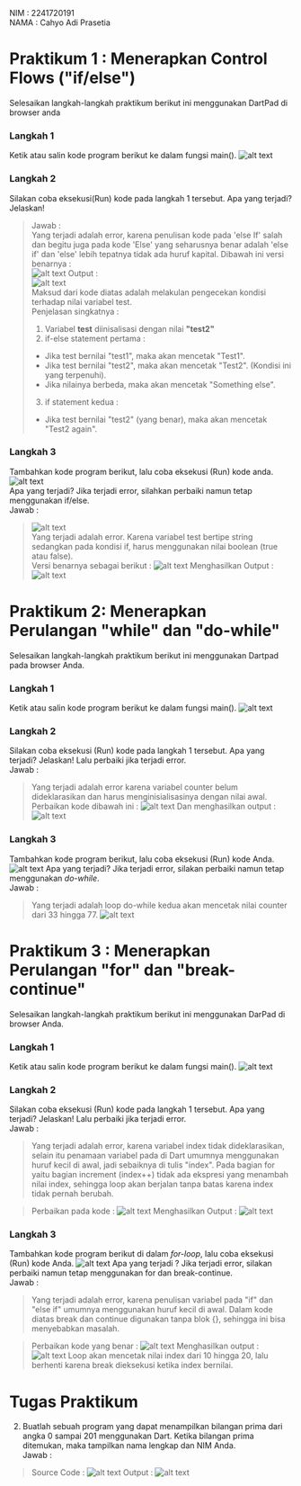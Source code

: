 NIM : 2241720191 \
NAMA : Cahyo Adi Prasetia

# Praktikum 1 : Menerapkan Control Flows ("if/else")
Selesaikan langkah-langkah praktikum berikut ini menggunakan DartPad di browser anda

### Langkah 1
Ketik atau salin kode program berikut ke dalam fungsi main().
![alt text](assets/image.png)
### Langkah 2
Silakan coba eksekusi(Run) kode pada langkah 1 tersebut. Apa yang terjadi? Jelaskan!
>Jawab : \
Yang terjadi adalah error, karena penulisan kode pada 'else If' salah dan begitu juga pada kode 'Else' yang seharusnya benar adalah 'else if' dan 'else' lebih tepatnya tidak ada huruf kapital. 
Dibawah ini versi benarnya : \
![alt text](assets/image-1.png)
Output : \
![alt text](assets/image-2.png) \
Maksud dari kode diatas adalah melakulan pengecekan kondisi terhadap nilai variabel test. \
Penjelasan singkatnya : 
>1. Variabel **test** diinisalisasi dengan nilai **"test2"**
>2. if-else statement pertama :
>- Jika test bernilai "test1", maka akan mencetak "Test1".
>- Jika test bernilai "test2", maka akan mencetak "Test2". (Kondisi ini yang terpenuhi).
>- Jika nilainya berbeda, maka akan mencetak "Something else".
>3. if statement kedua :
>- Jika test bernilai "test2" (yang benar), maka akan mencetak "Test2 again".

### Langkah 3
Tambahkan kode program berikut, lalu coba eksekusi (Run) kode anda.\
![alt text](assets/image-4.png)\
Apa yang terjadi? Jika terjadi error, silahkan perbaiki namun tetap menggunakan if/else.\
Jawab :
>![alt text](assets/image-3.png)\
Yang terjadi adalah error. Karena variabel test bertipe string sedangkan pada kondisi if, harus menggunakan nilai boolean (true atau false).\
Versi benarnya sebagai berikut : 
![alt text](assets/image-5.png)
Menghasilkan Output :\
![alt text](assets/image-6.png)

# Praktikum 2: Menerapkan Perulangan "while" dan "do-while"

Selesaikan langkah-langkah praktikum berikut ini menggunakan Dartpad pada browser Anda.

### Langkah 1
Ketik atau salin kode program berikut ke dalam fungsi main().
![alt text](assets/image-7.png)

### Langkah 2
Silakan coba eksekusi (Run) kode pada langkah 1 tersebut. Apa yang terjadi? Jelaskan! Lalu perbaiki jika terjadi error. \
Jawab :
> Yang terjadi adalah error karena variabel counter belum dideklarasikan dan harus menginisialisasinya dengan nilai awal.\
Perbaikan kode dibawah ini :
![alt text](assets/image-8.png)
Dan menghasilkan output :
![alt text](assets/image-9.png)

### Langkah 3
Tambahkan kode program berikut, lalu coba eksekusi (Run) kode Anda.
![alt text](assets/image-10.png)
Apa yang terjadi? Jika terjadi error, silakan perbaiki namun tetap menggunakan *do-while*. \
Jawab :
>Yang terjadi adalah loop do-while kedua akan mencetak nilai counter dari 33 hingga 77.
![alt text](assets/image-11.png)

# Praktikum 3 : Menerapkan Perulangan "for" dan "break-continue"
Selesaikan langkah-langkah praktikum berikut ini menggunakan DarPad di browser Anda.

### Langkah 1
Ketik atau salin kode program berikut ke dalam fungsi main().
![alt text](assets/image-12.png)

### Langkah 2
Silakan coba eksekusi (Run) kode pada langkah 1 tersebut. Apa yang terjadi? Jelaskan! Lalu perbaiki jika terjadi error.\
Jawab :
> Yang terjadi adalah error, karena variabel index tidak dideklarasikan, selain itu penamaan variabel pada di Dart umumnya menggunakan huruf kecil di awal, jadi sebaiknya di tulis "index". Pada bagian for yaitu bagian increment (index++) tidak ada ekspresi yang menambah nilai index, sehingga loop akan berjalan tanpa batas karena index tidak pernah berubah.

>Perbaikan pada kode :
![alt text](assets/ok.png)
Menghasilkan Output :
![alt text](assets/image-14.png)

### Langkah 3
Tambahkan kode program berikut di dalam *for-loop*, lalu coba eksekusi (Run) kode Anda.
![alt text](assets/image-15.png)
Apa yang terjadi ? Jika terjadi error, silakan perbaiki namun tetap menggunakan for dan break-continue. \
Jawab :
> Yang terjadi adalah error, karena penulisan variabel pada "if" dan "else if" umumnya menggunakan huruf kecil di awal. Dalam kode diatas break dan continue digunakan tanpa blok {}, sehingga ini bisa menyebabkan masalah.

> Perbaikan kode yang benar :
![alt text](assets/image-16.png)
Menghasilkan output :
![alt text](assets/image-13.png)
Loop akan mencetak nilai index dari 10 hingga 20, lalu berhenti karena break dieksekusi ketika index bernilai.

# Tugas Praktikum
2. Buatlah sebuah program yang dapat menampilkan bilangan prima dari angka 0 sampai 201 menggunakan Dart. Ketika bilangan prima ditemukan, maka tampilkan nama lengkap dan NIM Anda. \
Jawab :
> Source Code :
![alt text](assets/image-17.png)
Output :
![alt text](assets/image-18.png)